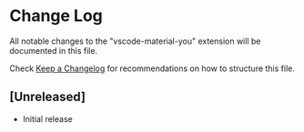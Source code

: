 # Change Log

All notable changes to the "vscode-material-you" extension will be documented in this file.

Check [Keep a Changelog](http://keepachangelog.com/) for recommendations on how to structure this file.

## [Unreleased]

- Initial release